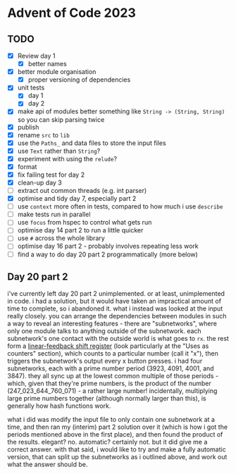 # Advent of Code 2023

## TODO

- [x] Review day 1
    - [x] better names
- [x] better module organisation
    - [x] proper versioning of dependencies
- [x] unit tests
    - [x] day 1
    - [x] day 2
- [x] make api of modules better something like `String -> (String, String)` so you can skip parsing twice
- [x] publish
- [x] rename `src` to `lib`
- [x] use the `Paths_` and data files to store the input files
- [x] use `Text` rather than `String`?
- [x] experiment with using the `relude`?
- [x] format
- [x] fix failing test for day 2
- [x] clean-up day 3
- [ ] extract out common threads (e.g. int parser)
- [x] optimise and tidy day 7, especially part 2
- [ ] use `context` more often in tests, compared to how much i use `describe`
- [ ] make tests run in parallel
- [ ] use `focus` from hspec to control what gets run
- [ ] optimise day 14 part 2 to run a little quicker
- [ ] use `#` across the whole library
- [ ] optimise day 16 part 2 - probably involves repeating less work
- [ ] find a way to do day 20 part 2 programmatically (more below)

## Day 20 part 2

i've currently left day 20 part 2 unimplemented. or at least, unimplemented in code. i had a solution, but it would have taken an impractical amount of time to complete, so i abandoned it. what i instead was looked at the input really closely. you can arrange the dependencies between modules in such a way to reveal an interesting features - there are "subnetworks", where only one module talks to anything outside of the subnetwork. each subnetwork's one contact with the outside world is what goes to `rx`. the rest form a [linear-feedback shift register](https://en.wikipedia.org/wiki/Linear-feedback_shift_register) (look particularly at the "Uses as counters" section), which counts to a particular number (call it "x"), then triggers the subnetwork's output every x button presses. i had four subnetworks, each with a prime number period (3923, 4091, 4001, and 3847). they all sync up at the lowest common multiple of those periods - which, given that they're prime numbers, is the product of the number (247_023_644_760_071) - a rather large number! incidentally, multiplying large prime numbers together (although normally larger than this), is generally how hash functions work.

what i did was modify the input file to only contain one subnetwork at a time, and then ran my (interim) part 2 solution over it (which is how i got the periods mentioned above in the first place), and then found the product of the results. elegant? no. automatic? certainly not. but it did give me a correct answer. with that said, i would like to try and make a fully automatic version, that can split up the subnetworks as i outlined above, and work out what the answer should be.
